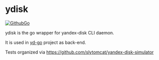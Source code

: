 # ydisk
[![GithubGo](https://github.com/slytomcat/ydisk/actions/workflows/go.yml/badge.svg?branch=master)](https://github.com/slytomcat/ydisk/actions/workflows/go.yml)

ydisk is the go wrapper for yandex-disk CLI daemon.

It is used in [yd-go](https://github.com/slytomcat/yd-go) project as back-end.

Tests organized via https://github.com/slytomcat/yandex-disk-simulator
